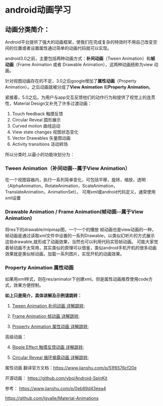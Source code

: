 # android动画学习

## 动画分类简介：

Android平台提供了强大的动画框架，使我们在完成复杂的特效时不用自己改变空间的位置或者设置属性通过简单的动画代码就可以实现。

android3.0之前，主要包括两种动画方式：**补间动画**（Tween Animation）和**帧动画**（Frame Animation 或者 Drawable Animation），这两种动画统称为view 动画。

针对视图动画存在的不足，3.0之后google增加了**属性动画**（Property Animation）。之后动画就被分成了**View Animation** 和**Property Animation**。

紧接着，5.0之后，为用户与app交互反馈他们的动作行为和提供了视觉上的连贯性，Material Design又补充了许多过渡动画：
1. Touch feedback  触摸反馈
2. Circular Reveal  圆形展示
3. Curved motion       曲线运动
4. View state changes  视图状态变化
5. Vector Drawables 矢量图动画
6. Activity transitions  活动转场

所以分类时,以最小的功能块划分为：

### Tween Animation（补间动画--属于View Animation）
在一个视图容器内，执行一系列简单变化，可包括平移，旋转，缩放，透明（AlphaAnimation，RotateAnimation，ScaleAnimation，TranslateAnimation，AnimationSet）。
可用xml或android代码定义，通常使用xml设置

### Drawable Animation / Frame Animation(帧动画--属于View Animation)
将res下的drawable/mipmap图，一个一个的播放
帧动画也是view动画的一种，帧动画是通过读取xml文件中设置的一系列Drawable，以类似幻听片的方式展示这些drawable,就形成了动画效果，当然也可以利用代码实现帧动画。
可能大家觉着帧动画不太常用，其实类似的原理可以借鉴，类似android手机开机的很多动画效果就是类似帧动画，加载一系列图片，实现开机的动画效果。

### Property Animation 属性动画
如果用xml样式，则在res/animator下创建xml。但是属性动画推荐使用code方式，效果方便控制。


**如上只是简介，具体讲解及示例请跳转：**

1. [Tween Animation 补间动画 详解跳转](https://github.com/66668/AnimationStudy/blob/master/lib_anim_base/lib_tween_anim/README_tweenAnim.md);

2. [Frame Animation 帧动画 详解跳转](https://github.com/66668/AnimationStudy/blob/master/lib_anim_base/lib_frame_anim/README_frameAnim.md);

3. [Property Animation 属性动画 详解跳转](https://github.com/66668/AnimationStudy/blob/master/lib_anim_base/lib_property_anim/README_propertyAnim.md);

高级动画：

4. [Ripple Effect 触摸反馈动画 详解跳转](https://github.com/66668/AnimationStudy/blob/master/lib_anim_more/lib_ripple_effect/README_Ripple_Effect.md);

5. [Circular Reveal 循环揭露动画 详解跳转](https://github.com/66668/AnimationStudy/blob/master/lib_anim_more/lib_circular_reveal/README_Circular_Reveal.md);


属性动画 翻译官方文档：https://www.jianshu.com/p/51f6576cf20e


开源动画：
https://github.com/ybq/Android-SpinKit

参考：
https://www.jianshu.com/p/0eb89d43eea4

https://github.com/lgvalle/Material-Animations

